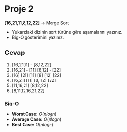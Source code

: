 # Proje 2
**[16,21,11,8,12,22]** -> Merge Sort

* Yukarıdaki dizinin sort türüne göre aşamalarını yazınız.
* Big-O gösterimini yazınız.

## Cevap
1. [16,21,11] - [8,12,22]
2. [16,21] - [11]  [8,12] - [22]
3. [16] [21] [11] [8] [12] [22]
4. [16,21] [11] [8, 12] [22]
5. [11,16,21] [8,12,22]
6. [8,11,12,16,21,22]
   
### Big-O
* **Worst Case:** $O(nlogn)$
* **Average Case:** $O(nlogn)$
* **Best Case:** $O(nlogn)$